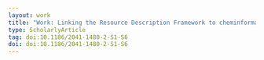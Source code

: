 ```yaml
---
layout: work
title: "Work: Linking the Resource Description Framework to cheminformatics and proteochemometrics"
type: ScholarlyArticle
tag: doi:10.1186/2041-1480-2-S1-S6
doi: doi:10.1186/2041-1480-2-S1-S6
---
```

